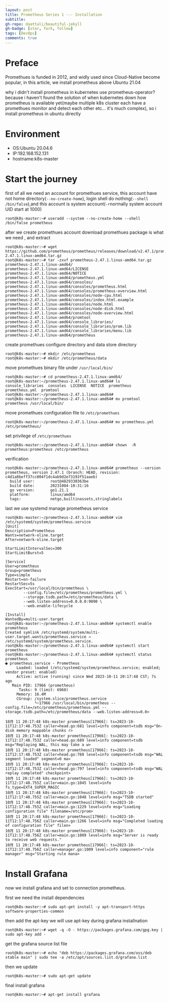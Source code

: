 ```yaml
---
layout: post
title: Prometheus Series 1 --- Installation
subtitle: 
gh-repo: daattali/beautiful-jekyll
gh-badge: [star, fork, follow]
tags: [DevOps]
comments: true
---
```

# Preface
Promethues is funded in 2012, and widly used since Cloud-Native become popular, in this article, we install prometheus above Ubuntu 21.04

why i didn't install prometheus in kubernetes use prometheus-operator? because i haven't found the solution of when kubernetes down how prometheus is available yet(maybe multiple k8s cluster each have a promethues monitor and detect each other etc... it's much complex), so i install prometheus in ubuntu directly

# Environment
- OS:Ubuntu 20.04.6
- IP:192.168.152.131
- hostname:k8s-master

# Start the journey
first of all we need an account for promethues service, this account have not home directory(```--no-create-home```), login shell do nothing(```--shell /bin/false```),and this account is system account(```-r```normally system account UID start at 1000)
```shell
root@k8s-master:~# useradd --system --no-create-home --shell /bin/false prometheus
```

after we create promethues account download promethues package is what we need , and extract

```
root@k8s-master:~# wget https://github.com/prometheus/prometheus/releases/download/v2.47.1/prometheus-2.47.1.linux-amd64.tar.gz
root@k8s-master:~# tar -zxvf prometheus-2.47.1.linux-amd64.tar.gz
prometheus-2.47.1.linux-amd64/
prometheus-2.47.1.linux-amd64/LICENSE
prometheus-2.47.1.linux-amd64/NOTICE
prometheus-2.47.1.linux-amd64/prometheus.yml
prometheus-2.47.1.linux-amd64/consoles/
prometheus-2.47.1.linux-amd64/consoles/prometheus.html
prometheus-2.47.1.linux-amd64/consoles/prometheus-overview.html
prometheus-2.47.1.linux-amd64/consoles/node-cpu.html
prometheus-2.47.1.linux-amd64/consoles/index.html.example
prometheus-2.47.1.linux-amd64/consoles/node.html
prometheus-2.47.1.linux-amd64/consoles/node-disk.html
prometheus-2.47.1.linux-amd64/consoles/node-overview.html
prometheus-2.47.1.linux-amd64/promtool
prometheus-2.47.1.linux-amd64/console_libraries/
prometheus-2.47.1.linux-amd64/console_libraries/prom.lib
prometheus-2.47.1.linux-amd64/console_libraries/menu.lib
prometheus-2.47.1.linux-amd64/prometheus
```


create promethues configure directory and data store directory
```
root@k8s-master:~# mkdir /etc/prometheus
root@k8s-master:~# mkdir /etc/prometheus/data
```

move promethues binary file under ```/usr/local/bin/```
```
root@k8s-master:~# cd prometheus-2.47.1.linux-amd64/
root@k8s-master:~/prometheus-2.47.1.linux-amd64# ls
console_libraries  consoles  LICENSE  NOTICE  prometheus  prometheus.yml  promtool
root@k8s-master:~/prometheus-2.47.1.linux-amd64#
root@k8s-master:~/prometheus-2.47.1.linux-amd64# mv promtool prometheus /usr/local/bin/
```

move promethues configuration file to ```/etc/promethues```
```
root@k8s-master:~/prometheus-2.47.1.linux-amd64# mv prometheus.yml /etc/prometheus/
```

set privilege of ```/etc/promethues```
```
root@k8s-master:~/prometheus-2.47.1.linux-amd64# chown  -R prometheus:prometheus /etc/prometheus
```

verification
```
root@k8s-master:~/prometheus-2.47.1.linux-amd64# prometheus --version
prometheus, version 2.47.1 (branch: HEAD, revision: c4d1a8beff37cc004f1dc4ab9d2e73193f51aaeb)
  build user:       root@4829330363be
  build date:       20231004-10:31:16
  go version:       go1.21.1
  platform:         linux/amd64
  tags:             netgo,builtinassets,stringlabels
```

last we use systemd manage prometheus service
```
root@k8s-master:~/prometheus-2.47.1.linux-amd64# vim /etc/systemd/system/prometheus.service
[Unit]
Description=Prometheus
Wants=network-oline.target
After=network-oline.target

StartLimitIntervalSec=300
StartLimitBurst=5

[Service]
User=prometheus
Group=prometheus
Type=simple
Restart=on-failure
RestartSec=5s
ExecStart=/usr/local/bin/prometheus \
        --config.file=/etc/prometheus/prometheus.yml \
        --storage.tsdb.path=/etc/prometheus/data \
        --web.listen-address=0.0.0.0:9090 \
        --web.enable-lifecycle

[Install]
WantedBy=multi-user.target
root@k8s-master:~/prometheus-2.47.1.linux-amd64# systemctl enable prometheus
Created symlink /etc/systemd/system/multi-user.target.wants/prometheus.service → /etc/systemd/system/prometheus.service.
root@k8s-master:~/prometheus-2.47.1.linux-amd64# systemctl start prometheus
root@k8s-master:~/prometheus-2.47.1.linux-amd64# systemctl status prometheus
● prometheus.service - Prometheus
     Loaded: loaded (/etc/systemd/system/prometheus.service; enabled; vendor preset: enabled)
     Active: active (running) since Wed 2023-10-11 20:17:48 CST; 7s ago
   Main PID: 17966 (prometheus)
      Tasks: 9 (limit: 6968)
     Memory: 16.4M
     CGroup: /system.slice/prometheus.service
             └─17966 /usr/local/bin/prometheus --config.file=/etc/prometheus/prometheus.yml --storage.tsdb.path=/etc/prometheus/data --web.listen-address=0.0>

10月 11 20:17:48 k8s-master prometheus[17966]: ts=2023-10-11T12:17:48.753Z caller=head.go:681 level=info component=tsdb msg="On-disk memory mappable chunks r>
10月 11 20:17:48 k8s-master prometheus[17966]: ts=2023-10-11T12:17:48.753Z caller=head.go:689 level=info component=tsdb msg="Replaying WAL, this may take a w>
10月 11 20:17:48 k8s-master prometheus[17966]: ts=2023-10-11T12:17:48.753Z caller=head.go:760 level=info component=tsdb msg="WAL segment loaded" segment=0 ma>
10月 11 20:17:48 k8s-master prometheus[17966]: ts=2023-10-11T12:17:48.753Z caller=head.go:797 level=info component=tsdb msg="WAL replay completed" checkpoint>
10月 11 20:17:48 k8s-master prometheus[17966]: ts=2023-10-11T12:17:48.755Z caller=main.go:1045 level=info fs_type=EXT4_SUPER_MAGIC
10月 11 20:17:48 k8s-master prometheus[17966]: ts=2023-10-11T12:17:48.755Z caller=main.go:1048 level=info msg="TSDB started"
10月 11 20:17:48 k8s-master prometheus[17966]: ts=2023-10-11T12:17:48.755Z caller=main.go:1229 level=info msg="Loading configuration file" filename=/etc/prom>
10月 11 20:17:48 k8s-master prometheus[17966]: ts=2023-10-11T12:17:48.756Z caller=main.go:1266 level=info msg="Completed loading of configuration file" filen>
10月 11 20:17:48 k8s-master prometheus[17966]: ts=2023-10-11T12:17:48.756Z caller=main.go:1009 level=info msg="Server is ready to receive web requests."
10月 11 20:17:48 k8s-master prometheus[17966]: ts=2023-10-11T12:17:48.756Z caller=manager.go:1009 level=info component="rule manager" msg="Starting rule mana>
```

# Install Grafana

now we install grafana and set to connection prometheus.

first we need the install dependencies

```
root@k8s-master:~# sudo apt-get install -y apt-transport-https software-properties-common
```

then add the apt-key we will use apt-key during grafana installnation
```
root@k8s-master:~# wget -q -O - https://packages.grafana.com/gpg.key | sudo apt-key add -
```

get the grafana source list file
```
root@k8s-master:~# echo "deb https://packages.grafana.com/oss/deb stable main" | sudo tee -a /etc/apt/sources.list.d/grafana.list
``` 
then we update 
```
root@k8s-master:~# sudo apt-get update
```

final install grafana
```
root@k8s-master:~# apt-get install grafana
```

